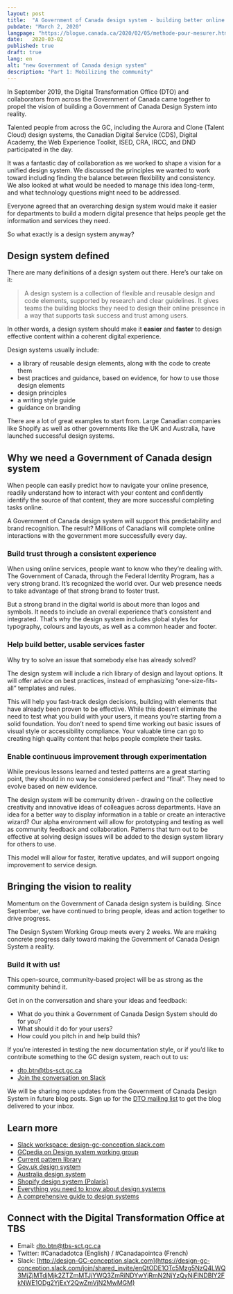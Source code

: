 ```yaml
---
layout: post
title:  "A Government of Canada design system - building better online content faster"
pubdate: "March 2, 2020"
langpage: "https://blogue.canada.ca/2020/02/05/methode-pour-mesurer.html"
date:   2020-03-02
published: true
draft: true
lang: en
alt: "new Government of Canada design system"
description: "Part 1: Mobilizing the community"
---
```


In September 2019, the Digital Transformation Office (DTO) and collaborators from across the Government of Canada came together to propel the vision of building a Government of Canada Design System into reality.

Talented people from across the GC, including the Aurora and Clone (Talent Cloud) design systems, the Canadian Digital Service (CDS), Digital Academy, the Web Experience Toolkit,  ISED, CRA, IRCC, and DND  participated in the day.

It was a fantastic day of collaboration as we worked to shape a vision for a unified design system. We discussed the principles we wanted to work toward including finding the balance between flexibility and consistency. We also looked at what would be needed to manage this idea long-term, and what technology questions might need to be addressed.  

Everyone agreed that an overarching design system would make it easier for departments to build a modern digital presence that helps people get the information and services they need.

So what exactly is a design system anyway?

## Design system defined

There are many definitions of a design system out there. Here’s our take on it:

> A design system is a collection of flexible and reusable design and code elements, supported by research and clear guidelines. It gives teams the building blocks they need to design their online presence in a way that supports task success and trust among users.

In other words, a design system should make it <b>easier</b> and <b>faster</b> to design effective content within a coherent digital experience.

Design systems usually include:

* a library of reusable design elements, along with the code to create them
* best practices and guidance, based on evidence, for how to use those design elements
* design principles
* a writing style guide
* guidance on branding

There are a lot of great examples to start from. Large Canadian companies like Shopify as well as other governments like the UK and Australia, have launched successful design systems.

## Why we need a Government of Canada design system

When people can easily predict how to navigate your online presence, readily understand how to interact with your content and confidently identify the source of that content, they are more successful completing tasks online.

A Government of Canada design system will support this predictability and brand recognition. The result? Millions of Canadians will complete online interactions with the government more successfully every day.

### Build trust through a consistent experience

When using online services, people want to know who they’re dealing with. The Government of Canada, through the Federal Identity Program, has a very strong brand. It’s recognized the world over.  Our web presence needs to take advantage of that strong brand to foster trust.

But a strong brand in the digital world is about more than logos and symbols. It needs to include an overall experience that’s consistent and integrated. That’s why the design system includes global styles for typography, colours and layouts, as well as a common header and footer.

### Help build better, usable services faster

Why try to solve an issue that somebody else has already solved?

The design system will include a rich library of design and layout options. It will offer advice on best practices, instead of emphasizing “one-size-fits-all” templates and rules.

This will help you fast-track design decisions, building with elements that have already been proven to be effective. While this doesn’t eliminate the need to test what you build with your users, it means you’re starting from a solid foundation. You don’t need to spend time working out basic issues of visual style or accessibility compliance. Your valuable time can go to creating high quality content that helps people complete their tasks.

### Enable continuous improvement through experimentation

While previous lessons learned and tested patterns are a great starting point, they should in no way be considered perfect and “final”. They need to evolve based on new evidence.

The design system will be community driven - drawing on the collective creativity and innovative ideas of colleagues across departments. Have an idea for a better way to display information in a table or create an interactive wizard? Our alpha environment will allow for prototyping and testing as well as community feedback and collaboration. Patterns that turn out to be effective at solving design issues will be added to the design system library for others to use.

This model will allow for faster, iterative updates, and will support ongoing improvement to service design.

## Bringing the vision to reality

Momentum on the Government of Canada design system is building. Since September, we have continued to bring people, ideas and action together to drive progress.

The Design System Working Group meets every 2 weeks. We are making concrete progress daily toward making the Government of Canada Design System a reality.

### Build it with us!

This open-source, community-based project will be as strong as the community behind it.

Get in on the conversation and share your ideas and feedback:
* What do you think a Government of Canada Design System should do for you?
* What should it do for your users?
* How could you pitch in and help build this?

If you’re interested in testing the new documentation style, or if you’d like to contribute something to the GC design system, reach out to us:
* [dto.btn@tbs-sct.gc.ca](mailto:dto.btn@tbs-sct.gc.ca)
* [Join the conversation on Slack](https://design-gc-conception.slack.com/join/shared_invite/enQtODE1OTc5Mzg5NzQ4LWQ3MjZjMTdjMjk2ZTZmMTJjYWQ3ZmRiNDYwYjRmN2NjYzQyNjFlNDBlY2FkNWE1ODg2YjExY2QwZmVjN2MwMGM)

We will be sharing more updates from the Government of Canada Design System in future blog posts. Sign up for the [DTO mailing list](https://blog.canada.ca/pages/signup.html) to get the blog delivered to your inbox.

## Learn more

* [Slack workspace: design-gc-conception.slack.com](https://design-gc-conception.slack.com/join/shared_invite/enQtODE1OTc5Mzg5NzQ4LWQ3MjZjMTdjMjk2ZTZmMTJjYWQ3ZmRiNDYwYjRmN2NjYzQyNjFlNDBlY2FkNWE1ODg2YjExY2QwZmVjN2MwMGM)
* [GCpedia on Design system working group](https://wiki.gccollab.ca/Design_Systems_Working_Group_-_Groupe_de_travail_des_systemes_de_conception)
* [Current pattern library](https://www.canada.ca/en/government/about/design-system/pattern-library.html)
* [Gov.uk design system](https://design-system.service.gov.uk/)
* [Australia design system](https://designsystem.gov.au/)
* [Shopify design system (Polaris)](https://polaris.shopify.com/)
* [Everything you need to know about design systems](https://uxdesign.cc/everything-you-need-to-know-about-design-systems-54b109851969)
* [A comprehensive guide to design systems](https://www.invisionapp.com/inside-design/guide-to-design-systems/?utm_campaign=blog&utm_content=1554730300&utm_medium=social&utm_source=twitter)

## Connect with the Digital Transformation Office at TBS

* Email: [dto.btn@tbs-sct.gc.ca](mailto:dto.btn@tbs-sct.gc.ca)
* Twitter: #Canadadotca (English) / #Canadapointca (French)
* Slack: [http://design-GC-conception.slack.com](https://design-gc-conception.slack.com/join/shared_invite/enQtODE1OTc5Mzg5NzQ4LWQ3MjZjMTdjMjk2ZTZmMTJjYWQ3ZmRiNDYwYjRmN2NjYzQyNjFlNDBlY2FkNWE1ODg2YjExY2QwZmVjN2MwMGM)
